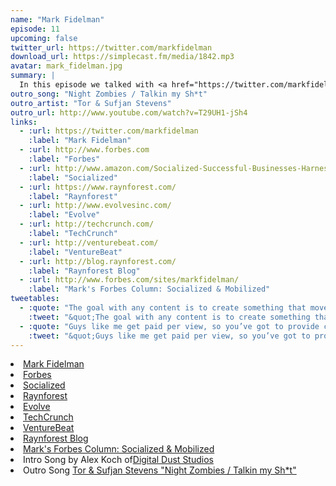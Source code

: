 ```yaml
---
name: "Mark Fidelman"
episode: 11
upcoming: false
twitter_url: https://twitter.com/markfidelman
download_url: https://simplecast.fm/media/1842.mp3
avatar: mark_fidelman.jpg
summary: |
  In this episode we talked with <a href="https://twitter.com/markfidelman">Mark Fidelman</a>, <a href="http://www.forbes.com/sites/markfidelman/">Forbes</a> columnist and founder of <a href="https://www.raynforest.com/">Raynforest</a>. He shared some incredible tips for how to get content published and your company promoted in big publications like Forbes. They’re techniques that anyone can use. Great, actionable stuff in this interview.
outro_song: "Night Zombies / Talkin my Sh*t"
outro_artist: "Tor & Sufjan Stevens"
outro_url: http://www.youtube.com/watch?v=T29UH1-jSh4
links:
  - :url: https://twitter.com/markfidelman
    :label: "Mark Fidelman"
  - :url: http://www.forbes.com
    :label: "Forbes"
  - :url: http://www.amazon.com/Socialized-Successful-Businesses-Harness-Century/dp/1937134431
    :label: "Socialized"
  - :url: https://www.raynforest.com/
    :label: "Raynforest"
  - :url: http://www.evolvesinc.com/
    :label: "Evolve"
  - :url: http://techcrunch.com/
    :label: "TechCrunch"
  - :url: http://venturebeat.com/
    :label: "VentureBeat"
  - :url: http://blog.raynforest.com/
    :label: "Raynforest Blog"
  - :url: http://www.forbes.com/sites/markfidelman/
    :label: "Mark's Forbes Column: Socialized & Mobilized"
tweetables:
  - :quote: "The goal with any content is to create something that moves your audience emotionally."
    :tweet: "&quot;The goal with any content is to create something that moves your audience emotionally.&quot; @markfidelman"
  - :quote: "Guys like me get paid per view, so you’ve got to provide content that you know will move the needle."
    :tweet: "&quot;Guys like me get paid per view, so you’ve got to provide content that you know will move the needle.&quot; @markfidelman"
---
```



<li><a href="https://twitter.com/markfidelman">Mark Fidelman</a></li>
<li><a href="http://www.forbes.com">Forbes</a></li>
<li><a href="http://www.amazon.com/Socialized-Successful-Businesses-Harness-Century/dp/1937134431">Socialized</a></li>
<li><a href="https://www.raynforest.com/">Raynforest</a></li>
<li><a href="http://www.evolvesinc.com/">Evolve</a></li>
<li><a href="http://techcrunch.com/">TechCrunch</a></li>
<li><a href="http://venturebeat.com/">VentureBeat</a></li>
<li><a href="http://blog.raynforest.com/">Raynforest Blog</a></li>
<li><a href="http://www.forbes.com/sites/markfidelman/">Mark's Forbes Column: Socialized & Mobilized</a></li>
<li>Intro Song by Alex Koch of<a href="https://soundcloud.com/digital-dust-studios">Digital Dust Studios</a></li>
<li>Outro Song <a href="http://www.youtube.com/watch?v=T29UH1-jSh4">Tor & Sufjan Stevens "Night Zombies / Talkin my Sh*t"</a></li>

